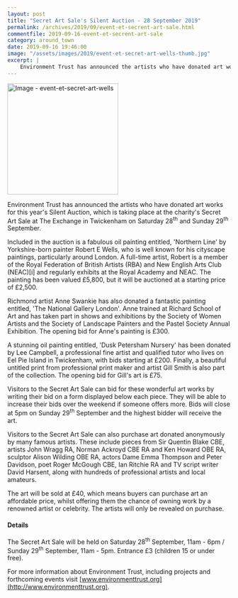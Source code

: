 ```yaml
---
layout: post
title: "Secret Art Sale's Silent Auction - 28 September 2019"
permalink: /archives/2019/09/event-et-secrent-art-sale.html
commentfile: 2019-09-16-event-et-secrent-art-sale
category: around_town
date: 2019-09-16 19:46:00
image: "/assets/images/2019/event-et-secret-art-wells-thumb.jpg"
excerpt: |
    Environment Trust has announced the artists who have donated art works for this year's Silent Auction, which is taking place at the charity's Secret Art Sale at The Exchange in Twickenham on Saturday 28<sup>th</sup> and Sunday 29<sup>th</sup> September.
---
```

<a href="/assets/images/2019/event-et-secret-art-wells.jpg" title="Click for a larger image"><img src="/assets/images/2019/event-et-secret-art-wells-thumb.jpg" width="250" alt="Image - event-et-secret-art-wells"  class="photo right"/></a>


Environment Trust has announced the artists who have donated art works for this year's Silent Auction, which is taking place at the charity's Secret Art Sale at The Exchange in Twickenham on Saturday 28<sup>th</sup> and Sunday 29<sup>th</sup> September.

Included in the auction is a fabulous oil painting entitled, 'Northern Line' by Yorkshire-born painter Robert E Wells, who is well known for his cityscape paintings, particularly around London. A full-time artist, Robert is a member of the Royal Federation of British Artists (RBA) and New English Arts Club (NEAC)[i] and regularly exhibits at the Royal Academy and NEAC.  The painting has been valued &pound;5,800, but it will be auctioned at a starting price of &pound;2,500.

Richmond artist Anne Swankie has also donated a fantastic painting entitled, 'The National Gallery London'. Anne trained at Richard School of Art and has taken part in shows and exhibitions by the Society of Women Artists and the Society of Landscape Painters and the Pastel Society Annual Exhibition. The opening bid for Anne's painting is &pound;300.

A stunning oil painting entitled, 'Dusk Petersham Nursery' has been donated by Lee Campbell, a professional fine artist and qualified tutor who lives on Eel Pie Island in Twickenham, with bids starting at &pound;200. Finally, a beautiful untitled print from professional print maker and artist Gill Smith is also part of the collection. The opening bid for Gill's art is &pound;75.

Visitors to the Secret Art Sale can bid for these wonderful art works by writing their bid on a form displayed below each piece. They will be able to increase their bids over the weekend if someone offers more. Bids will close at 5pm on Sunday 29<sup>th</sup> September and the highest bidder will receive the art.

Visitors to the Secret Art Sale can also purchase art donated anonymously by many famous artists. These include pieces from Sir Quentin Blake CBE, artists John Wragg RA, Norman Ackroyd CBE RA and Ken Howard OBE RA, sculptor Alison Wilding OBE RA, actors Dame Emma Thompson and Peter Davidson, poet Roger McGough CBE, Ian Ritchie RA and TV script writer David Harsent, along with hundreds of professional artists and local amateurs.

The art will be sold at &pound;40, which means buyers can purchase art an affordable price, whilst offering them the chance of owning work by a renowned artist or celebrity. The artists will only be revealed on purchase.

#### Details

The Secret Art Sale will be held on Saturday 28<sup>th</sup> September, 11am - 6pm / Sunday 29<sup>th</sup> September, 11am - 5pm. Entrance &pound;3 (children 15 or under free).

For more information about Environment Trust, including projects and forthcoming events visit [www.environmenttrust.org](http://www.environmenttrust.org).

